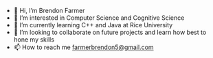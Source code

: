 - 👋 Hi, I’m Brendon Farmer
- 👀 I’m interested in Computer Science and Cognitive Science
- 🌱 I’m currently learning C++ and Java at Rice University
- 💞️ I’m looking to collaborate on future projects and learn how best to hone my skills
- 📫 How to reach me farmerbrendon5@gmail.com

<!---
bkf1/bkf1 is a ✨ special ✨ repository because its `README.md` (this file) appears on your GitHub profile.
You can click the Preview link to take a look at your changes.
--->
